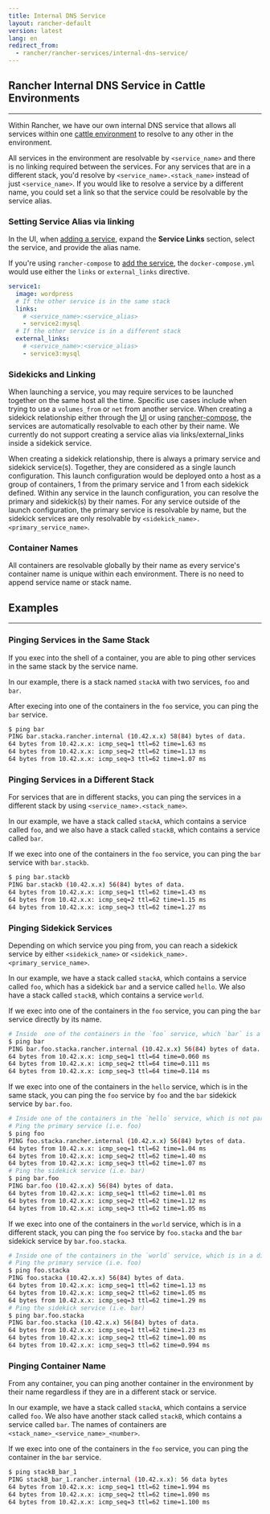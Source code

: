 ```yaml
---
title: Internal DNS Service
layout: rancher-default
version: latest
lang: en
redirect_from:
  - rancher/rancher-services/internal-dns-service/
---
```


## Rancher Internal DNS Service in Cattle Environments 
---

Within Rancher, we have our own internal DNS service that allows all services within one [cattle environment]({{site.baseurl}}/rancher/{{page.version}}/{{page.lang}}/configuration/environments/) to resolve to any other in the environment. 

All services in the environment are resolvable by `<service_name>` and there is no linking required between the services. For any services that are in a different stack, you'd resolve by `<service_name>.<stack_name>` instead of just `<service_name>`. If you would like to resolve a service by a different name, you could set a link so that the service could be resolvable by the service alias. 

### Setting Service Alias via linking

In the UI, when [adding a service]({{site.baseurl}}/rancher/{{page.version}}/{{page.lang}}/rancher-ui/applications/stacks/adding-services/), expand the **Service Links** section, select the service, and provide the alias name.

If you're using `rancher-compose` to [add the service]({{site.baseurl}}/rancher/{{page.version}}/{{page.lang}}/rancher-compose/), the `docker-compose.yml` would use either the `links` or `external_links` directive.

```yaml
service1:
  image: wordpress
  # If the other service is in the same stack
  links:
    # <service_name>:<service_alias>
    - service2:mysql
  # If the other service is in a different stack
  external_links:
    # <service_name>:<service_alias>
    - service3:mysql
```

### Sidekicks and Linking

When launching a service, you may require services to be launched together on the same host all the time. Specific use cases include when trying to use a `volumes_from` or `net` from another service. When creating a sidekick relationship either through the [UI]({{site.baseurl}}/rancher/{{page.version}}/{{page.lang}}/rancher-ui/applications/stacks/adding-services/#sidekick-services) or using [rancher-compose]({{site.baseurl}}/rancher/{{page.version}}/{{page.lang}}/rancher-compose/#sidekicks), the services are automatically resolvable to each other by their name. We currently do not support creating a service alias via links/external_links inside a sidekick service. 

When creating a sidekick relationship, there is always a primary service and sidekick service(s). Together, they are considered as a single launch configuration. This launch configuration would be deployed onto a host as a group of containers, 1 from the primary service and 1 from each sidekick defined. Within any service in the launch configuration, you can resolve the primary and sidekick(s) by their names. For any service outside of the launch configuration, the primary service is resolvable by name, but the sidekick services are only resolvable by `<sidekick_name>.<primary_service_name>`.

### Container Names

All containers are resolvable globally by their name as every service's container name is unique within each environment. There is no need to append service name or stack name. 

## Examples
---

### Pinging Services in the Same Stack

If you exec into the shell of a container, you are able to ping other services in the same stack by the service name. 

In our example, there is a stack named `stackA` with two services, `foo` and `bar`.

After execing into one of the containers in the `foo` service, you can ping the `bar` service. 

```bash
$ ping bar
PING bar.stacka.rancher.internal (10.42.x.x) 58(84) bytes of data.
64 bytes from 10.42.x.x: icmp_seq=1 ttl=62 time=1.63 ms
64 bytes from 10.42.x.x: icmp_seq=2 ttl=62 time=1.13 ms
64 bytes from 10.42.x.x: icmp_seq=3 ttl=62 time=1.07 ms
```

### Pinging Services in a Different Stack

For services that are in different stacks, you can ping the services in a different stack by using `<service_name>.<stack_name>`.

In our example, we have a stack called `stackA`, which contains a service called `foo`, and we also have a stack called `stackB`, which contains a service called `bar`. 

If we exec into one of the containers in the `foo` service, you can ping the `bar` service with `bar.stackb`. 

```bash
$ ping bar.stackb
PING bar.stackb (10.42.x.x) 56(84) bytes of data.
64 bytes from 10.42.x.x: icmp_seq=1 ttl=62 time=1.43 ms
64 bytes from 10.42.x.x: icmp_seq=2 ttl=62 time=1.15 ms
64 bytes from 10.42.x.x: icmp_seq=3 ttl=62 time=1.27 ms
```

### Pinging Sidekick Services

Depending on which service you ping from, you can reach a sidekick service by either `<sidekick_name>` or `<sidekick_name>.<primary_service_name>`. 

In our example, we have a stack called `stackA`, which contains a service called `foo`, which has a sidekick `bar` and a service called `hello`. We also have a stack called `stackB`, which contains a service `world`.

If we exec into one of the containers in the `foo` service, you can ping the `bar` service directly by its name. 

```bash
# Inside  one of the containers in the `foo` service, which `bar` is a sidekick to.
$ ping bar
PING bar.foo.stacka.rancher.internal (10.42.x.x) 56(84) bytes of data.
64 bytes from 10.42.x.x: icmp_seq=1 ttl=64 time=0.060 ms
64 bytes from 10.42.x.x: icmp_seq=2 ttl=64 time=0.111 ms
64 bytes from 10.42.x.x: icmp_seq=3 ttl=64 time=0.114 ms
```

If we exec into one of the containers in the `hello` service, which is in the same stack, you can ping the `foo` service by `foo` and the `bar` sidekick service by `bar.foo`.

```bash
# Inside one of the containers in the `hello` service, which is not part of the service/sidekick service
# Ping the primary service (i.e. foo)
$ ping foo
PING foo.stacka.rancher.internal (10.42.x.x) 56(84) bytes of data.
64 bytes from 10.42.x.x: icmp_seq=1 ttl=62 time=1.04 ms
64 bytes from 10.42.x.x: icmp_seq=2 ttl=62 time=1.40 ms
64 bytes from 10.42.x.x: icmp_seq=3 ttl=62 time=1.07 ms
# Ping the sidekick service (i.e. bar)
$ ping bar.foo
PING bar.foo (10.42.x.x) 56(84) bytes of data.
64 bytes from 10.42.x.x: icmp_seq=1 ttl=62 time=1.01 ms
64 bytes from 10.42.x.x: icmp_seq=2 ttl=62 time=1.12 ms
64 bytes from 10.42.x.x: icmp_seq=3 ttl=62 time=1.05 ms
```

If we exec into one of the containers in the `world` service, which is in a different stack, you can ping the `foo` service by `foo.stacka` and the `bar` sidekick service by `bar.foo.stacka`.

```bash
# Inside one of the containers in the `world` service, which is in a different stack
# Ping the primary service (i.e. foo)
$ ping foo.stacka
PING foo.stacka (10.42.x.x) 56(84) bytes of data.
64 bytes from 10.42.x.x: icmp_seq=1 ttl=62 time=1.13 ms
64 bytes from 10.42.x.x: icmp_seq=2 ttl=62 time=1.05 ms
64 bytes from 10.42.x.x: icmp_seq=3 ttl=62 time=1.29 ms
# Ping the sidekick service (i.e. bar)
$ ping bar.foo.stacka
PING bar.foo.stacka (10.42.x.x) 56(84) bytes of data.
64 bytes from 10.42.x.x: icmp_seq=1 ttl=62 time=1.23 ms
64 bytes from 10.42.x.x: icmp_seq=2 ttl=62 time=1.00 ms
64 bytes from 10.42.x.x: icmp_seq=3 ttl=62 time=0.994 ms
```

### Pinging Container Name

From any container, you can ping another container in the environment by their name regardless if they are in a different stack or service.

In our example, we have a stack called `stackA`, which contains a service called `foo`. We also have another stack called `stackB`, which contains a service called `bar`. The names of containers are `<stack_name>_<service_name>_<number>`.

If we exec into one of the containers in the `foo` service, you can ping the container in the `bar` service. 

```bash
$ ping stackB_bar_1
PING stackB_bar_1.rancher.internal (10.42.x.x): 56 data bytes
64 bytes from 10.42.x.x: icmp_seq=1 ttl=62 time=1.994 ms
64 bytes from 10.42.x.x: icmp_seq=2 ttl=62 time=1.090 ms
64 bytes from 10.42.x.x: icmp_seq=3 ttl=62 time=1.100 ms
```


